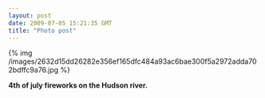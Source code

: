 ```yaml
---
layout: post
date: 2009-07-05 15:21:35 GMT
title: "Photo post"
---
```

{% img /images/2632d15dd26282e356ef165dfc484a93ac6bae300f5a2972adda702bdffc9a76.jpg %}

<b>4th of july fireworks on the Hudson river.</b>